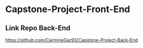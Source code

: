 # Capstone-Project-Front-End

## Link Repo Back-End 
https://github.com/CarmineGar93/Capstone-Project-Back-End
